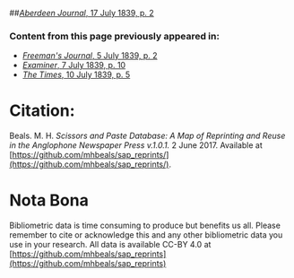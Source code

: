 ##[*Aberdeen Journal*, 17 July 1839, p. 2](https://mhbeals.github.io/sap_html/Aberdeen-Journal/Aberdeen-Journal-17-July-1839-p-2)

### Content from this page previously appeared in:
+ [*Freeman's Journal*, 5 July 1839, p. 2](https://mhbeals.github.io/sap_html/Freeman's-Journal/Freeman's-Journal-5-July-1839-p-2)
+ [*Examiner*, 7 July 1839, p. 10](https://mhbeals.github.io/sap_html/Examiner/Examiner-7-July-1839-p-10)
+ [*The Times*, 10 July 1839, p. 5](https://mhbeals.github.io/sap_html/The-Times/The-Times-10-July-1839-p-5)
                    
# Citation: 

Beals. M. H. *Scissors and Paste Database: A Map of Reprinting and Reuse in the Anglophone Newspaper Press v.1.0.1.* 2 June 2017. Available at [https://github.com/mhbeals/sap_reprints/](https://github.com/mhbeals/sap_reprints/). 
                    
# Nota Bona

Bibliometric data is time consuming to produce but benefits us all. Please remember to cite or acknowledge this and any other bibliometric data you use in your research. All data is available CC-BY 4.0 at [https://github.com/mhbeals/sap_reprints](https://github.com/mhbeals/sap_reprints)